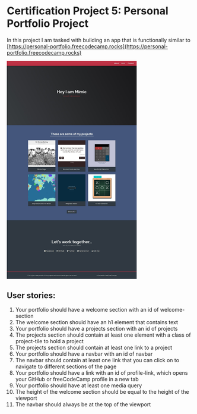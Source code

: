 # Certification Project 5: Personal Portfolio Project

In this project I am tasked with building an app that is functionally similar to [https://personal-portfolio.freecodecamp.rocks](https://personal-portfolio.freecodecamp.rocks) 

<img src="images/screenshot.jpeg" width="350px">

## User stories:

1) Your portfolio should have a welcome section with an id of welcome-section
2) The welcome section should have an h1 element that contains text
3) Your portfolio should have a projects section with an id of projects
4) The projects section should contain at least one element with a class of project-tile to hold a project
5) The projects section should contain at least one link to a project
6) Your portfolio should have a navbar with an id of navbar
7) The navbar should contain at least one link that you can click on to navigate to different sections of the page
8) Your portfolio should have a link with an id of profile-link, which opens your GitHub or freeCodeCamp profile in a new tab
9) Your portfolio should have at least one media query
10) The height of the welcome section should be equal to the height of the viewport
11) The navbar should always be at the top of the viewport